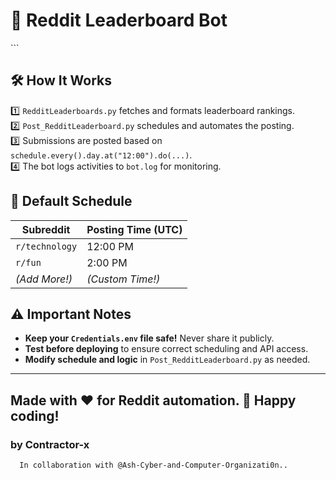 # 🚀 Reddit Leaderboard Bot
<!--Hello wo
A fully automated Reddit bot that posts leaderboard rankings to multiple subreddits at scheduled times. The bot fetches top contributors, formats them into a ranking system, and posts it as a Reddit post.

## 📂 Project Structure
```
RedditBot/
│── Credentials.env             # Stores Reddit API credentials (DO NOT SHARE!)
│── RedditLeaderboards.py       # Core logic for fetching and formatting leaderboard data
│── Post_RedditLeaderboard.py   # Scheduler to automate posting at specific times
│── requirements.txt            # Dependencies for setting up the bot
│── venv/                       # Virtual environment (recommended for isolated execution)
```

## 🌟 Features
✅ **Automated Leaderboard Posting** – Posts daily leaderboards to selected subreddits.  
✅ **Multiple Subreddits Support** – Customize schedules for different themes.  
✅ **Scheduled Posting** – Uses `schedule` to automate submissions at peak engagement times.  
✅ **Secure API Authentication** – Uses `.env` for secure credential storage.  
✅ **Error Handling & Logging** – Ensures smooth operation with useful debugging logs.  

## 🔧 Setup Instructions
### 1️⃣ Clone the Repository
```bash
git clone https://github.com/yourusername/RedditBot.git
cd RedditBot
```

### 2️⃣ Set Up a Virtual Environment (Recommended)
```bash
python3 -m venv venv
source venv/bin/activate   # On Windows: venv\Scripts\activate
```

### 3️⃣ Install Dependencies
```bash
pip install -r requirements.txt
```

### 4️⃣ Configure API Credentials
Create a `Credentials.env` file in the project directory and add your Reddit API details:
```
REDDIT_CLIENT_ID=your_client_id
REDDIT_CLIENT_SECRET=your_client_secret
REDDIT_USERNAME=your_bot_username
REDDIT_PASSWORD=your_bot_password
REDDIT_USER_AGENT=your_custom_user_agent
```

### 5️⃣ Run the Bot
To test manually:
```bash
python Post_RedditLeaderboard.py
```
To run in the background:
```bash
nohup python Post_RedditLeaderboard.py > bot.log 2>&1 &
```

<!-- ### 6️⃣ Keep the Bot Running (PythonAnywhere or Server)
- On PythonAnywhere, set up a **scheduled task**.
- On a Linux server, use `nohup` or `screen`.
- For permanent background execution:
```bash
crontab -e
# Add this line (runs the bot on reboot)
@reboot /path/to/venv/bin/python /path/to/RedditBot/Post_RedditLeaderboard.py 

-->```

## 🛠 How It Works
1️⃣ `RedditLeaderboards.py` fetches and formats leaderboard rankings.  
2️⃣ `Post_RedditLeaderboard.py` schedules and automates the posting.  
3️⃣ Submissions are posted based on `schedule.every().day.at("12:00").do(...)`.  
4️⃣ The bot logs activities to `bot.log` for monitoring.  

## 📅 Default Schedule
| Subreddit  | Posting Time (UTC) |
|------------|------------------|
| `r/technology` | 12:00 PM |
| `r/fun`        | 2:00 PM  |
| *(Add More!)*  | *(Custom Time!)* |

## ⚠️ Important Notes
- **Keep your `Credentials.env` file safe!** Never share it publicly.
- **Test before deploying** to ensure correct scheduling and API access.
- **Modify schedule and logic** in `Post_RedditLeaderboard.py` as needed.



---
Made with ❤️ for Reddit automation. 🚀 Happy coding!
---
### by Contractor-x
      
      In collaboration with @Ash-Cyber-and-Computer-Organizati0n..

